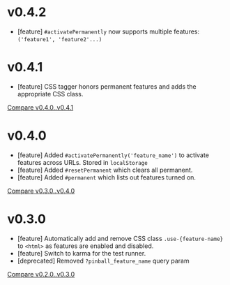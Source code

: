 # v0.4.2
* [feature] `#activatePermanently` now supports multiple features: `('feature1', 'feature2'...)` 

# v0.4.1
* [feature] CSS tagger honors permanent features and adds the
  appropriate CSS class.

[Compare v0.4.0..v0.4.1](https://github.com/primedia/pinball_wizard/compare/v0.4.0...v0.4.1)

# v0.4.0
* [feature] Added `#activatePermanently('feature_name')` to
  activate features across URLs. Stored in `localStorage`
* [feature] Added `#resetPermanent` which clears all permanent.
* [feature] Added `#permanent` which lists out features turned on.

[Compare v0.3.0..v0.4.0](https://github.com/primedia/pinball_wizard/compare/v0.3.0...v0.4.0)

# v0.3.0
* [feature] Automatically add and remove CSS class `.use-{feature-name}` to `<html>` as features are enabled and disabled.
* [feature] Switch to karma for the test runner.
* [deprecated] Removed `?pinball_feature_name` query param

[Compare v0.2.0..v0.3.0](https://github.com/primedia/pinball_wizard/compare/v0.2.0...v0.3.0)
